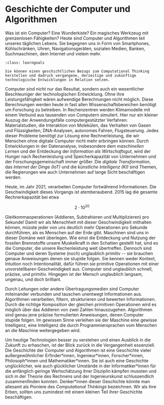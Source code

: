# Geschichte der Computer und Algorithmen

Was ist ein Computer? 
Eine Wunderkiste?
Ein magisches Werkzeug mit grenzenlosen Fähigkeiten?
Heute sind Computer und Algorithmen teil unseres täglichen Lebens.
Sie begegnen uns in Form von Smartphones, Kühlschränken, Uhren, Navigationsgeräten, sozialen Medien, Banken, Suchmaschinen, dem Internet und vielem mehr.

```{admonition} Lernziel
:class: learngoals

Sie können einen geschichtlichen Bezugs zum Computational Thinking herstellen und dadruch vergangene, derzeitige und zukünftige technologische Entwicklungen in Relation setzen.
```

Computer sind nicht nur das Resultat, sondern auch ein wesentlicher Beschleuniger der technologischen Entwicklung.
Ohne ihre Leistungsfähigkeit wären aufwendige Berechnungen nicht möglich.
Diese Berechnungen werden heute in fast allen Wissenschaftsbereichen benötigt um Forschung zu betreiben.
In Rechenzentren werden Klimamodelle mit einem Verbund aus tausenden von Computern simuliert.
Hier nur ein kleiner Auszug der Anwendungsfälle computergestützter Verfahren: Materialstudien, die Interaktion von Molekülen, das Verhalten von Gasen und Flüssigkeiten, DNA-Analysen, autonomes Fahren, Flugsteuerung.
Jedes dieser Probleme benötigt zur Lösung eine Rechnerleistung, die wir Menschen ohne digitale Computer nicht mehr erbringen können.
Durch Entwicklungen in der Datenanalyse, insbesondere dem *maschinellen Lernen* und der Entdeckung der *Information als Wirtschaftsgut*, wird der Hunger nach Rechenleistung und Speicherkapazität von Unternehmen und der Forschungsgemeinschaft immer größer.
Die *digitale Transformation*, das *Internet der Dinge (IoT)* und die *künstliche Intelligenz (KI)* sind Themen, die Regierungen wie auch Unternehmen auf lange Sicht beschäftigen werden.

Heute, im Jahr 2021, verarbeiten Computer fortwährend Informationen.
Die Geschwindigkeit dieses Vorgangs ist atemberaubend.
2015 lag die gesamte Rechnerkapazität bei etwa 

$$2 \cdot 10^{20}$$ 

Gleitkommaoperationen (Addieren, Subtrahieren und Multiplizieren) pro Sekunde!
Damit wir als Menschheit mit dieser Geschwindigkeit mithalten können, müsste jeder von uns deutlich mehr Operationen pro Sekunde durchführen, als es Menschen auf der Erde gibt.
Maschinen sind uns in dieser Domäne weit überlegen.
Wie einst die Entdeckung und Nutzung der fossilen Brennstoffe unsere Muskelkraft in den Schatten gestellt hat, sind es die Computer, die unsere Rechenleistung weit übertreffen.
Dennoch sind Computer und deren Systeme (noch) unglaublich primitiv -- sie brauchen genaue Anweisungen denen sie stupide folgen.
Sie kennen weder Kontext, Intuition noch Intentionalität, dafür führen sie primitive Operationen mit einer unvorstellbaren Geschwindigkeit aus.
Computer sind unglaublich schnell, präzise, und primitiv.
Hingegen ist der Mensch unglaublich langsam, ungenau, und doch brilliant.

Durch Leitungen oder andere Übertragungsmedien sind Computer miteinander verbunden und tauschen unentwegt Informationen aus.
Algorithmen verarbeiten, filtern, strukturieren und bewerten Informationen.
Durch die richtige Komposition der gleichen primitiven Operationen wird es möglich über das Addieren von zwei Zahlen hinauszugehen.
Algorithmen sind genau jene präzise formulierten Anweisungen, denen Computer stupide folgen.
Im gewissen Sinne verleihen sie der Maschine eine gewisse Intelligenz, eine Intelligenz die durch Programmiersprachen vom Menschen an die Maschine weitergegeben wird.

Um heutige Technologien besser zu verstehen und einen Ausblick in die Zukunft zu erhaschen, ist der Blick zurück in die Vergangenheit essenziell.
Die Geschichte der Computer und Algorithmen ist eine Geschichte vieler außergewöhnlicher Erfinder\*innen, Ingenieur\*innen, Forscher\*innen, Philosoph\*innen und Mathematiker\*innen.
Sie ist auch eine Geschichte unglücklicher, wie auch glücklicher Umstände in der Informatiker\*innen für die anfänglich geringe Wertschätzung ihrer Disziplin kämpfen mussten und sich in der Theorie des Rechnens und der Ingenieurskunst schlussendlich zusammenfinden konnten.
Denker\*innen dieser Geschichte könnte man allesamt als Pioniere des *Computational Thinkings* bezeichnen.
Wir als ihre Erben, sollten uns zumindest mit einem kleinen Teil ihrer Geschichte beschäftigen.